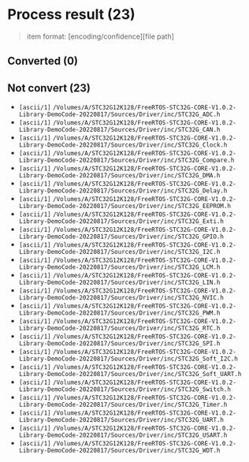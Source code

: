 # Process result (23)

> item format: [encoding/confidence][file path]

## Converted (0)


## Not convert (23)

- `[ascii/1]` `/Volumes/A/STC32G12K128/FreeRTOS-STC32G-CORE-V1.0.2-Library-DemoCode-20220817/Sources/Driver/inc/STC32G_ADC.h`
- `[ascii/1]` `/Volumes/A/STC32G12K128/FreeRTOS-STC32G-CORE-V1.0.2-Library-DemoCode-20220817/Sources/Driver/inc/STC32G_CAN.h`
- `[ascii/1]` `/Volumes/A/STC32G12K128/FreeRTOS-STC32G-CORE-V1.0.2-Library-DemoCode-20220817/Sources/Driver/inc/STC32G_Clock.h`
- `[ascii/1]` `/Volumes/A/STC32G12K128/FreeRTOS-STC32G-CORE-V1.0.2-Library-DemoCode-20220817/Sources/Driver/inc/STC32G_Compare.h`
- `[ascii/1]` `/Volumes/A/STC32G12K128/FreeRTOS-STC32G-CORE-V1.0.2-Library-DemoCode-20220817/Sources/Driver/inc/STC32G_DMA.h`
- `[ascii/1]` `/Volumes/A/STC32G12K128/FreeRTOS-STC32G-CORE-V1.0.2-Library-DemoCode-20220817/Sources/Driver/inc/STC32G_Delay.h`
- `[ascii/1]` `/Volumes/A/STC32G12K128/FreeRTOS-STC32G-CORE-V1.0.2-Library-DemoCode-20220817/Sources/Driver/inc/STC32G_EEPROM.h`
- `[ascii/1]` `/Volumes/A/STC32G12K128/FreeRTOS-STC32G-CORE-V1.0.2-Library-DemoCode-20220817/Sources/Driver/inc/STC32G_Exti.h`
- `[ascii/1]` `/Volumes/A/STC32G12K128/FreeRTOS-STC32G-CORE-V1.0.2-Library-DemoCode-20220817/Sources/Driver/inc/STC32G_GPIO.h`
- `[ascii/1]` `/Volumes/A/STC32G12K128/FreeRTOS-STC32G-CORE-V1.0.2-Library-DemoCode-20220817/Sources/Driver/inc/STC32G_I2C.h`
- `[ascii/1]` `/Volumes/A/STC32G12K128/FreeRTOS-STC32G-CORE-V1.0.2-Library-DemoCode-20220817/Sources/Driver/inc/STC32G_LCM.h`
- `[ascii/1]` `/Volumes/A/STC32G12K128/FreeRTOS-STC32G-CORE-V1.0.2-Library-DemoCode-20220817/Sources/Driver/inc/STC32G_LIN.h`
- `[ascii/1]` `/Volumes/A/STC32G12K128/FreeRTOS-STC32G-CORE-V1.0.2-Library-DemoCode-20220817/Sources/Driver/inc/STC32G_NVIC.h`
- `[ascii/1]` `/Volumes/A/STC32G12K128/FreeRTOS-STC32G-CORE-V1.0.2-Library-DemoCode-20220817/Sources/Driver/inc/STC32G_PWM.h`
- `[ascii/1]` `/Volumes/A/STC32G12K128/FreeRTOS-STC32G-CORE-V1.0.2-Library-DemoCode-20220817/Sources/Driver/inc/STC32G_RTC.h`
- `[ascii/1]` `/Volumes/A/STC32G12K128/FreeRTOS-STC32G-CORE-V1.0.2-Library-DemoCode-20220817/Sources/Driver/inc/STC32G_SPI.h`
- `[ascii/1]` `/Volumes/A/STC32G12K128/FreeRTOS-STC32G-CORE-V1.0.2-Library-DemoCode-20220817/Sources/Driver/inc/STC32G_Soft_I2C.h`
- `[ascii/1]` `/Volumes/A/STC32G12K128/FreeRTOS-STC32G-CORE-V1.0.2-Library-DemoCode-20220817/Sources/Driver/inc/STC32G_Soft_UART.h`
- `[ascii/1]` `/Volumes/A/STC32G12K128/FreeRTOS-STC32G-CORE-V1.0.2-Library-DemoCode-20220817/Sources/Driver/inc/STC32G_Switch.h`
- `[ascii/1]` `/Volumes/A/STC32G12K128/FreeRTOS-STC32G-CORE-V1.0.2-Library-DemoCode-20220817/Sources/Driver/inc/STC32G_Timer.h`
- `[ascii/1]` `/Volumes/A/STC32G12K128/FreeRTOS-STC32G-CORE-V1.0.2-Library-DemoCode-20220817/Sources/Driver/inc/STC32G_UART.h`
- `[ascii/1]` `/Volumes/A/STC32G12K128/FreeRTOS-STC32G-CORE-V1.0.2-Library-DemoCode-20220817/Sources/Driver/inc/STC32G_USART.h`
- `[ascii/1]` `/Volumes/A/STC32G12K128/FreeRTOS-STC32G-CORE-V1.0.2-Library-DemoCode-20220817/Sources/Driver/inc/STC32G_WDT.h`
